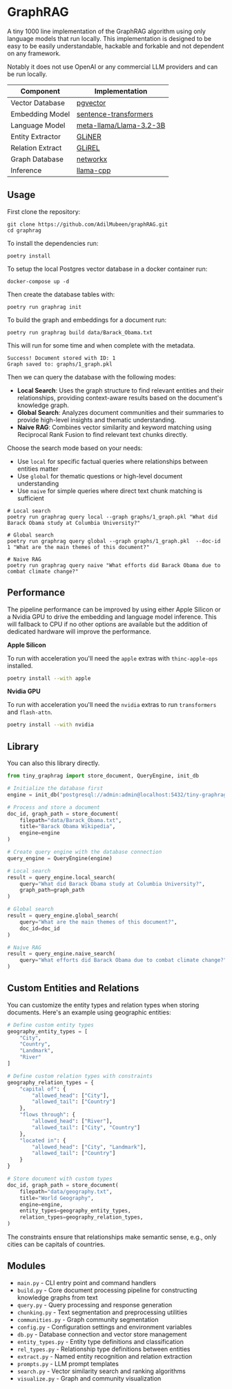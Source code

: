 
# GraphRAG

A tiny 1000 line implementation of the GraphRAG algorithm using only language
models that run locally. This implementation is designed to be easy to be
easily understandable, hackable and forkable and not dependent on any
framework.

Notably it does not use OpenAI or any commercial LLM providers and can be run
locally.

| Component         | Implementation                                    |
|------------------|--------------------------------------------------|
| Vector Database  | [pgvector](https://github.com/pgvector/pgvector) |
| Embedding Model  | [sentence-transformers](https://github.com/UKPLab/sentence-transformers) |
| Language Model   | [meta-llama/Llama-3.2-3B](https://huggingface.co/meta-llama/Meta-Llama-3.2-3B) |
| Entity Extractor | [GLiNER](https://github.com/urchade/GLiNER)     |
| Relation Extract | [GLiREL](https://github.com/jackboyla/GLiREL)   |
| Graph Database   | [networkx](https://github.com/networkx/networkx) |
| Inference        | [llama-cpp](https://github.com/abetlen/llama-cpp-python) |

## Usage

First clone the repository:

```shell
git clone https://github.com/AdilMubeen/graphRAG.git
cd graphrag
```

To install the dependencies run:

```shell
poetry install
```

To setup the local Postgres vector database in a docker container run:

```shell
docker-compose up -d
```

Then create the database tables with:

```shell
poetry run graphrag init
```

To build the graph and embeddings for a document run:

```shell
poetry run graphrag build data/Barack_Obama.txt
```

This will run for some time and when complete with the metadata.

```shell
Success! Document stored with ID: 1
Graph saved to: graphs/1_graph.pkl
```

Then we can query the database with the following modes:

- **Local Search**: Uses the graph structure to find relevant entities and their relationships, providing context-aware results based on the document's knowledge graph.
- **Global Search**: Analyzes document communities and their summaries to provide high-level insights and thematic understanding.
- **Naive RAG**: Combines vector similarity and keyword matching using Reciprocal Rank Fusion to find relevant text chunks directly.

Choose the search mode based on your needs:

- Use `local` for specific factual queries where relationships between entities matter
- Use `global` for thematic questions or high-level document understanding
- Use `naive` for simple queries where direct text chunk matching is sufficient

```shell
# Local search
poetry run graphrag query local --graph graphs/1_graph.pkl "What did Barack Obama study at Columbia University?"

# Global search
poetry run graphrag query global --graph graphs/1_graph.pkl  --doc-id 1 "What are the main themes of this document?"

# Naive RAG
poetry run graphrag query naive "What efforts did Barack Obama due to combat climate change?"
```

## Performance

The pipeline performance can be improved by using either Apple Silicon or a
Nvidia GPU to drive the embedding and language model inference. This will fallback
to CPU if no other options are available but the addition of dedicated hardware
will improve the performance.

**Apple Silicon**

To run with acceleration you'll need the `apple` extras with `thinc-apple-ops`
installed.

```bash
poetry install --with apple
```

**Nvidia GPU**

To run with acceleration you'll need the `nvidia` extras to run `transformers`
and `flash-attn`.

```bash
poetry install --with nvidia
```

## Library

You can also this library directly.

```python
from tiny_graphrag import store_document, QueryEngine, init_db

# Initialize the database first
engine = init_db("postgresql://admin:admin@localhost:5432/tiny-graphrag")

# Process and store a document
doc_id, graph_path = store_document(
    filepath="data/Barack_Obama.txt",
    title="Barack Obama Wikipedia",
    engine=engine
)

# Create query engine with the database connection
query_engine = QueryEngine(engine)

# Local search
result = query_engine.local_search(
    query="What did Barack Obama study at Columbia University?",
    graph_path=graph_path
)

# Global search
result = query_engine.global_search(
    query="What are the main themes of this document?",
    doc_id=doc_id
)

# Naive RAG
result = query_engine.naive_search(
    query="What efforts did Barack Obama due to combat climate change?"
)
```

## Custom Entities and Relations


You can customize the entity types and relation types when storing documents. Here's an example using geographic entities:

```python
# Define custom entity types
geography_entity_types = [
    "City",
    "Country",
    "Landmark",
    "River"
]

# Define custom relation types with constraints
geography_relation_types = {
    "capital of": {
        "allowed_head": ["City"],
        "allowed_tail": ["Country"]
    },
    "flows through": {
        "allowed_head": ["River"],
        "allowed_tail": ["City", "Country"]
    },
    "located in": {
        "allowed_head": ["City", "Landmark"],
        "allowed_tail": ["Country"]
    }
}

# Store document with custom types
doc_id, graph_path = store_document(
    filepath="data/geography.txt",
    title="World Geography",
    engine=engine,
    entity_types=geography_entity_types,
    relation_types=geography_relation_types,
)
```

The constraints ensure that relationships make semantic sense, e.g., only cities can be capitals of countries.

## Modules

* `main.py` - CLI entry point and command handlers
* `build.py` - Core document processing pipeline for constructing knowledge graphs from text
* `query.py` - Query processing and response generation
* `chunking.py` - Text segmentation and preprocessing utilities
* `communities.py` - Graph community segmentation
* `config.py` - Configuration settings and environment variables
* `db.py` - Database connection and vector store management
* `entity_types.py` - Entity type definitions and classification
* `rel_types.py` - Relationship type definitions between entities
* `extract.py` - Named entity recognition and relation extraction
* `prompts.py` - LLM prompt templates
* `search.py` - Vector similarity search and ranking algorithms
* `visualize.py` - Graph and community visualization


